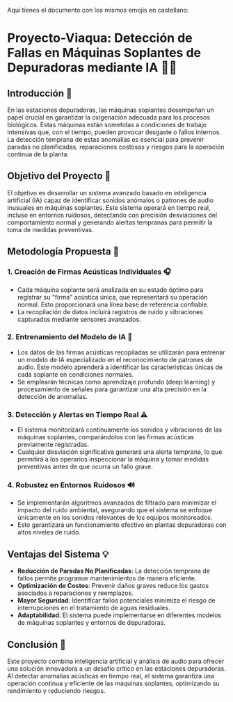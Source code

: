 Aquí tienes el documento con los mismos emojis en castellano:

# Proyecto-Viaqua: Detección de Fallas en Máquinas Soplantes de Depuradoras mediante IA 🚰🤖

## Introducción 🌱
En las estaciones depuradoras, las máquinas soplantes desempeñan un papel crucial en garantizar la oxigenación adecuada para los procesos biológicos. Estas máquinas están sometidas a condiciones de trabajo intensivas que, con el tiempo, pueden provocar desgaste o fallos internos. La detección temprana de estas anomalías es esencial para prevenir paradas no planificadas, reparaciones costosas y riesgos para la operación continua de la planta.

## Objetivo del Proyecto 🎯
El objetivo es desarrollar un sistema avanzado basado en inteligencia artificial (IA) capaz de identificar sonidos anómalos o patrones de audio inusuales en máquinas soplantes. Este sistema operará en tiempo real, incluso en entornos ruidosos, detectando con precisión desviaciones del comportamiento normal y generando alertas tempranas para permitir la toma de medidas preventivas.

## Metodología Propuesta 🔬

### 1. Creación de Firmas Acústicas Individuales 🎧
- Cada máquina soplante será analizada en su estado óptimo para registrar su "firma" acústica única, que representará su operación normal. Esto proporcionará una línea base de referencia confiable.
- La recopilación de datos incluirá registros de ruido y vibraciones capturados mediante sensores avanzados.

### 2. Entrenamiento del Modelo de IA 🧠
- Los datos de las firmas acústicas recopiladas se utilizarán para entrenar un modelo de IA especializado en el reconocimiento de patrones de audio. Este modelo aprenderá a identificar las características únicas de cada soplante en condiciones normales.
- Se emplearán técnicas como aprendizaje profundo (deep learning) y procesamiento de señales para garantizar una alta precisión en la detección de anomalías.

### 3. Detección y Alertas en Tiempo Real ⚠️
- El sistema monitorizará continuamente los sonidos y vibraciones de las máquinas soplantes, comparándolos con las firmas acústicas previamente registradas.
- Cualquier desviación significativa generará una alerta temprana, lo que permitirá a los operarios inspeccionar la máquina y tomar medidas preventivas antes de que ocurra un fallo grave.

### 4. Robustez en Entornos Ruidosos 🔊
- Se implementarán algoritmos avanzados de filtrado para minimizar el impacto del ruido ambiental, asegurando que el sistema se enfoque únicamente en los sonidos relevantes de los equipos monitoreados.
- Esto garantizará un funcionamiento efectivo en plantas depuradoras con altos niveles de ruido.

## Ventajas del Sistema 💡
- **Reducción de Paradas No Planificadas**: La detección temprana de fallos permite programar mantenimientos de manera eficiente.
- **Optimización de Costos**: Prevenir daños graves reduce los gastos asociados a reparaciones y reemplazos.
- **Mayor Seguridad**: Identificar fallos potenciales minimiza el riesgo de interrupciones en el tratamiento de aguas residuales.
- **Adaptabilidad**: El sistema puede implementarse en diferentes modelos de máquinas soplantes y entornos de depuradoras.

## Conclusión 🏁
Este proyecto combina inteligencia artificial y análisis de audio para ofrecer una solución innovadora a un desafío crítico en las estaciones depuradoras. Al detectar anomalías acústicas en tiempo real, el sistema garantiza una operación continua y eficiente de las máquinas soplantes, optimizando su rendimiento y reduciendo riesgos.
